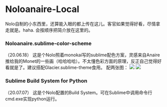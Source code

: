 # Noloanaire-Local
Nolo自制的小东西里，还算能入眼的都上传在这儿。客官如果觉得好看，尽情拿走就是。haha.
会按顺序把简介放在这里的。

<h3> Noloanaire.sublime-color-scheme </h3> （20.06.18）
  这是个Nolo照着monokai写的sublime配色方案，灵感来自Anaire推给我的Monet的一些画（哈哈哈哈）。不太懂色彩方面的原理，反正自己觉得好看就是了。建议搭配Glacier.sublime-theme食用。
配两张图：
<img src = https://github.com/Estrellas-NoloAnai-Ding/Noloanaire-Local/blob/master/Screenshots%20in%20'readme.md'/WeChat%20Image_20200618212308.png > 
<img src = https://github.com/Estrellas-NoloAnai-Ding/Noloanaire-Local/blob/master/Screenshots%20in%20'readme.md'/WeChat%20Image_202006182123081.png>

<h3> Sublime Build System for Python </h3> （20.07.07） 
  这是个Nolo配置的Build System。可在Sublime中调用命令行cmd.exe实现python运行。
